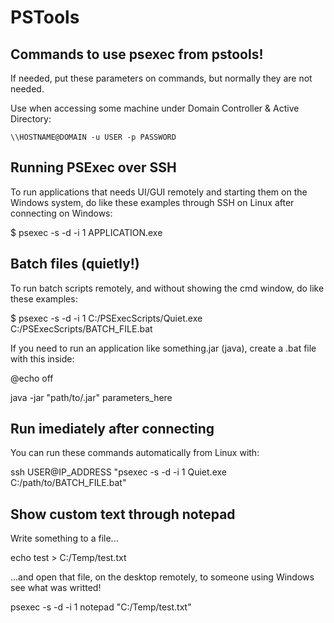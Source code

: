 # PSTools

## Commands to use psexec from pstools!

If needed, put these parameters on commands, but normally they are not needed. 

Use when accessing some machine under Domain Controller & Active Directory:

`\\HOSTNAME@DOMAIN -u USER -p PASSWORD`

## Running PSExec over SSH

To run applications that needs UI/GUI remotely and starting them on the Windows system, 
do like these examples through SSH on Linux after connecting on Windows:

$ psexec -s -d -i 1 APPLICATION.exe

## Batch files (quietly!)

To run batch scripts remotely, and without showing the cmd window, 
do like these examples:

$ psexec -s -d -i 1 C:/PSExecScripts/Quiet.exe C:/PSExecScripts/BATCH_FILE.bat

If you need to run an application like something.jar (java), create a .bat file with this inside:

@echo off

java -jar "path/to/.jar" parameters_here

## Run imediately after connecting

You can run these commands automatically from Linux with:

ssh USER@IP_ADDRESS "psexec -s -d -i 1 Quiet.exe C:/path/to/BATCH_FILE.bat"

## Show custom text through notepad

Write something to a file...

echo test > C:/Temp/test.txt

...and open that file, on the desktop remotely, to someone using Windows see what was writted!

psexec -s -d -i 1 notepad "C:/Temp/test.txt"
